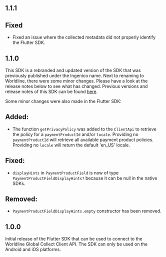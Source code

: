 ## 1.1.1
## Fixed
- Fixed an issue where the collected metadata did not properly identify the Flutter SDK.
## 1.1.0
This SDK is a rebranded and updated version of the SDK that was previously published under the Ingenico name. Next to renaming to Worldline, there were some minor changes. Please have a look at the release notes below to see what has changed. Previous versions and release notes of this SDK can be found [here](https://github.com/Ingenico-ePayments/connect-sdk-client-flutter).

Some minor changes were also made in the Flutter SDK:

## Added: 
- The function `getPrivacyPolicy` was added to the `ClientApi` to retrieve the policy for a `paymentProductId` and/or `locale`. Providing no `paymentProductId` will retrieve all available payment product policies. Providing no `locale` will return the default 'en_US' locale.

## Fixed:
- `displayHints` in `PaymentProductField` is now of type `PaymentProductFieldDisplayHints?` because it can be null in the native SDKs.

## Removed:
- `PaymentProductFieldDisplayHints.empty` constructor has been removed.

## 1.0.0
Initial release of the Flutter SDK that can be used to connect to the Worldline Global Collect Client API. The SDK can only be used on the Android and iOS platforms.
